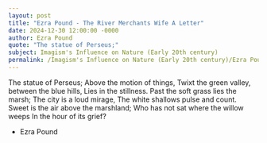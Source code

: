 ```yaml
---
layout: post
title: "Ezra Pound - The River Merchants Wife A Letter"
date: 2024-12-30 12:00:00 -0000
author: Ezra Pound
quote: "The statue of Perseus;"
subject: Imagism's Influence on Nature (Early 20th century)
permalink: /Imagism's Influence on Nature (Early 20th century)/Ezra Pound/Ezra Pound - The River Merchants Wife A Letter
---
```


The statue of Perseus;
Above the motion of things,
Twixt the green valley, between the blue hills,
Lies in the stillness.
Past the soft grass lies the marsh;
The city is a loud mirage,
The white shallows pulse and count.
Sweet is the air above the marshland;
Who has not sat where the willow weeps
In the hour of its grief?

- Ezra Pound
